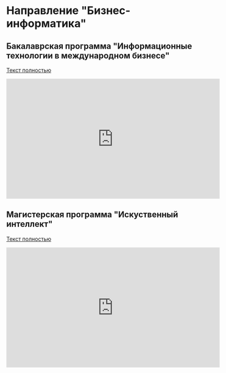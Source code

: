 # Направление "Бизнес-информатика" 

## Бакалаврская программа "Информационные технологии в международном бизнесе" 

[Текст полностью](../dod/pritchina.md)

<iframe width="560" height="315" src="https://www.youtube.com/embed/c_HRa0iD_fw" frameborder="0" allow="accelerometer; autoplay; encrypted-media; gyroscope; picture-in-picture" allowfullscreen></iframe>

## Магистерская программа "Искуственный интеллект" 

[Текст полностью](../dod/abramova.md)

<iframe width="560" height="315" src="https://www.youtube.com/embed/OQmBr603Z6A" frameborder="0" allow="accelerometer; autoplay; encrypted-media; gyroscope; picture-in-picture" allowfullscreen></iframe>

